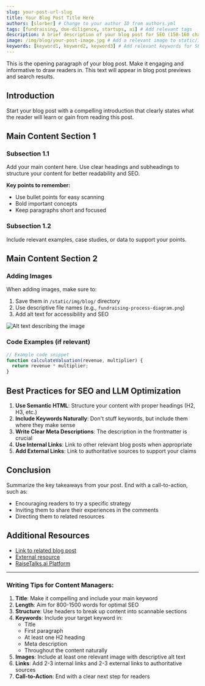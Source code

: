 ```yaml
---
slug: your-post-url-slug
title: Your Blog Post Title Here
authors: [slorber] # Change to your author ID from authors.yml
tags: [fundraising, due-diligence, startups, ai] # Add relevant tags
description: A brief description of your blog post for SEO (150-160 characters recommended)
image: /img/blog/your-post-image.jpg # Add a relevant image to static/img/blog/
keywords: [keyword1, keyword2, keyword3] # Add relevant keywords for SEO
---
```


<!-- The first paragraph will be used as the blog post preview/excerpt -->
This is the opening paragraph of your blog post. Make it engaging and informative to draw readers in. This text will appear in blog post previews and search results.

<!-- truncate -->

## Introduction

Start your blog post with a compelling introduction that clearly states what the reader will learn or gain from reading this post.

## Main Content Section 1

### Subsection 1.1

Add your main content here. Use clear headings and subheadings to structure your content for better readability and SEO.

**Key points to remember:**
- Use bullet points for easy scanning
- Bold important concepts
- Keep paragraphs short and focused

### Subsection 1.2

Include relevant examples, case studies, or data to support your points.

## Main Content Section 2

### Adding Images

When adding images, make sure to:
1. Save them in `/static/img/blog/` directory
2. Use descriptive file names (e.g., `fundraising-process-diagram.png`)
3. Add alt text for accessibility and SEO

![Alt text describing the image](/img/blog/your-image.png)

### Code Examples (if relevant)

```javascript
// Example code snippet
function calculateValuation(revenue, multiplier) {
  return revenue * multiplier;
}
```

## Best Practices for SEO and LLM Optimization

1. **Use Semantic HTML**: Structure your content with proper headings (H2, H3, etc.)
2. **Include Keywords Naturally**: Don't stuff keywords, but include them where they make sense
3. **Write Clear Meta Descriptions**: The description in the frontmatter is crucial
4. **Use Internal Links**: Link to other relevant blog posts when appropriate
5. **Add External Links**: Link to authoritative sources to support your claims

## Conclusion

Summarize the key takeaways from your post. End with a call-to-action, such as:
- Encouraging readers to try a specific strategy
- Inviting them to share their experiences in the comments
- Directing them to related resources

## Additional Resources

- [Link to related blog post](/blog/related-post)
- [External resource](https://example.com)
- [RaiseTalks.ai Platform](https://raisetalks.ai)

---

### Writing Tips for Content Managers:

1. **Title**: Make it compelling and include your main keyword
2. **Length**: Aim for 800-1500 words for optimal SEO
3. **Structure**: Use headers to break up content into scannable sections
4. **Keywords**: Include your target keyword in:
   - Title
   - First paragraph
   - At least one H2 heading
   - Meta description
   - Throughout the content naturally
5. **Images**: Include at least one relevant image with descriptive alt text
6. **Links**: Add 2-3 internal links and 2-3 external links to authoritative sources
7. **Call-to-Action**: End with a clear next step for readers